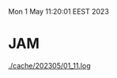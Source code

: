Mon  1 May 11:20:01 EEST 2023
# JAM
<a href='./cache/202305/01_11.log'>./cache/202305/01_11.log</a>
